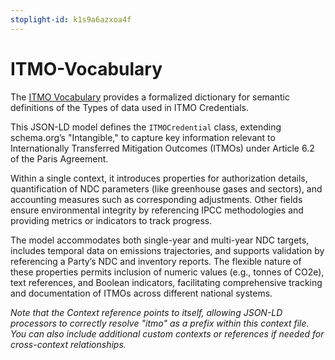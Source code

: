 ```yaml
---
stoplight-id: k1s9a6azxoa4f
---
```


# ITMO-Vocabulary

The [ITMO Vocabulary](models/ITMO-Vocabulary.json) provides a formalized dictionary for semantic definitions of the Types of data used in ITMO Credentials.

This JSON-LD model defines the `ITMOCredential` class, extending schema.org’s "Intangible," to capture key information relevant to Internationally Transferred Mitigation Outcomes (ITMOs) under Article 6.2 of the Paris Agreement. 

Within a single context, it introduces properties for authorization details, quantification of NDC parameters (like greenhouse gases and sectors), and accounting measures such as corresponding adjustments. Other fields ensure environmental integrity by referencing IPCC methodologies and providing metrics or indicators to track progress. 

The model accommodates both single-year and multi-year NDC targets, includes temporal data on emissions trajectories, and supports validation by referencing a Party’s NDC and inventory reports. The flexible nature of these properties permits inclusion of numeric values (e.g., tonnes of CO2e), text references, and Boolean indicators, facilitating comprehensive tracking and documentation of ITMOs across different national systems.

*Note that the Context reference points to itself, allowing JSON-LD processors to correctly resolve "itmo" as a prefix within this context file. You can also include additional custom contexts or references if needed for cross-context relationships.*
